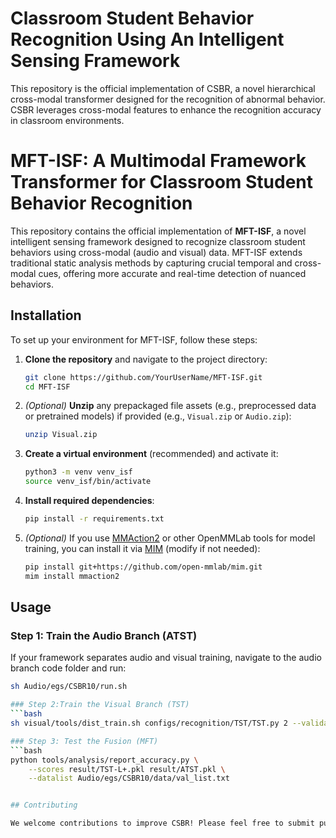 # Classroom Student Behavior Recognition Using An Intelligent Sensing Framework

This repository is the official implementation of CSBR, a novel hierarchical cross-modal transformer designed for the recognition of abnormal behavior. CSBR leverages cross-modal features to enhance the recognition accuracy in classroom environments.

# MFT-ISF: A Multimodal Framework Transformer for Classroom Student Behavior Recognition

This repository contains the official implementation of **MFT-ISF**, a novel intelligent sensing framework designed to recognize classroom student behaviors using cross-modal (audio and visual) data. MFT-ISF extends traditional static analysis methods by capturing crucial temporal and cross-modal cues, offering more accurate and real-time detection of nuanced behaviors.

## Installation

To set up your environment for MFT-ISF, follow these steps:

1. **Clone the repository** and navigate to the project directory:
    ```bash
    git clone https://github.com/YourUserName/MFT-ISF.git
    cd MFT-ISF
    ```

2. *(Optional)* **Unzip** any prepackaged file assets (e.g., preprocessed data or pretrained models) if provided (e.g., `Visual.zip` or `Audio.zip`):
    ```bash
    unzip Visual.zip
    ```

3. **Create a virtual environment** (recommended) and activate it:
    ```bash
    python3 -m venv venv_isf
    source venv_isf/bin/activate
    ```

4. **Install required dependencies**:
    ```bash
    pip install -r requirements.txt
    ```

5. *(Optional)* If you use [MMAction2](https://github.com/open-mmlab/mmaction2) or other OpenMMLab tools for model training, you can install it via [MIM](https://github.com/open-mmlab/mim) (modify if not needed):
    ```bash
    pip install git+https://github.com/open-mmlab/mim.git
    mim install mmaction2
    ```

## Usage

### Step 1: Train the Audio Branch (ATST)

If your framework separates audio and visual training, navigate to the audio branch code folder and run:
```bash
sh Audio/egs/CSBR10/run.sh

### Step 2:Train the Visual Branch (TST)
```bash
sh visual/tools/dist_train.sh configs/recognition/TST/TST.py 2 --validate

### Step 3: Test the Fusion (MFT)
```bash
python tools/analysis/report_accuracy.py \
    --scores result/TST-L+.pkl result/ATST.pkl \
    --datalist Audio/egs/CSBR10/data/val_list.txt


## Contributing

We welcome contributions to improve CSBR! Please feel free to submit pull requests or open issues to discuss improvements or report bugs.
